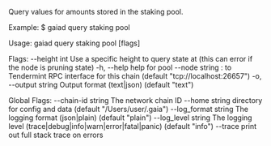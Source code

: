Query values for amounts stored in the staking pool.

Example:
$ gaiad query staking pool

Usage:
  gaiad query staking pool [flags]

Flags:
      --height int      Use a specific height to query state at (this can error if the node is pruning state)
  -h, --help            help for pool
      --node string     <host>:<port> to Tendermint RPC interface for this chain (default "tcp://localhost:26657")
  -o, --output string   Output format (text|json) (default "text")

Global Flags:
      --chain-id string     The network chain ID
      --home string         directory for config and data (default "/Users/user/.gaia")
      --log_format string   The logging format (json|plain) (default "plain")
      --log_level string    The logging level (trace|debug|info|warn|error|fatal|panic) (default "info")
      --trace               print out full stack trace on errors
